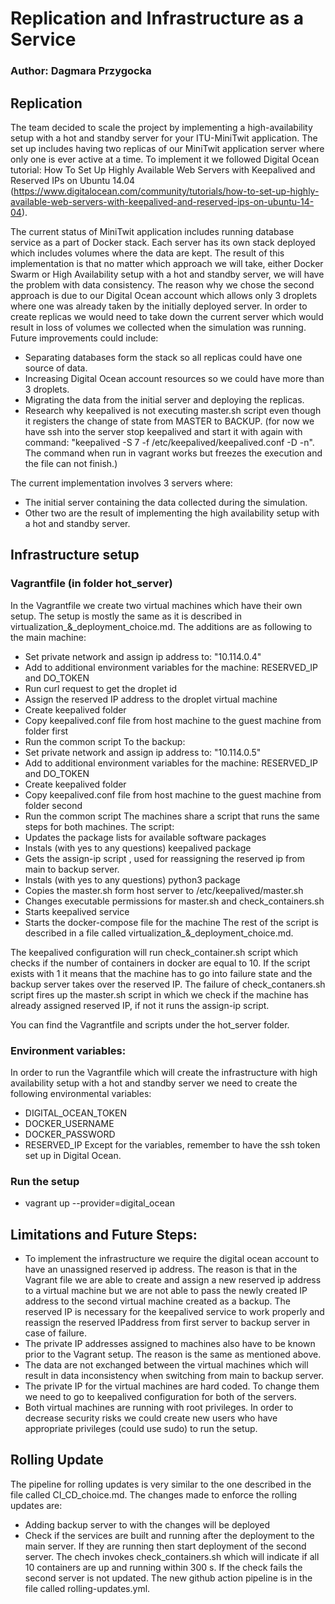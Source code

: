 # Replication and Infrastructure as a Service
### Author: Dagmara Przygocka

## Replication
The team decided to scale the project by implementing a high-availability setup with a hot and standby server for your ITU-MiniTwit application. The set up includes having two replicas of our MiniTwit application server where only one is ever active at a time. To implement it we followed Digital Ocean tutorial: How To Set Up Highly Available Web Servers with Keepalived and Reserved IPs on Ubuntu 14.04 (https://www.digitalocean.com/community/tutorials/how-to-set-up-highly-available-web-servers-with-keepalived-and-reserved-ips-on-ubuntu-14-04).

The current status of MiniTwit application includes running database service as a part of Docker stack. Each server has its own stack deployed which includes volumes where the data are kept. The result of this implementation is that no matter which approach we will take, either Docker Swarm or High Availability setup with a hot and standby server, we will have the problem with data consistency. The reason why we chose the second approach is due to our Digital Ocean account which allows only 3 droplets where one was already taken by the initially deployed server. In order to create replicas we would need to take down the current server which would result in loss of volumes we collected when the simulation was running. Future improvements could include:
- Separating databases form the stack so all replicas could have one source of data.
- Increasing Digital Ocean account resources so we could have more than 3 droplets.
- Migrating the data from the initial server and deploying the replicas.
- Research why keepalived is not executing master.sh script even though it registers the change of state from MASTER to BACKUP. (for now we have ssh into the server stop keepalived and start it with again with command: "keepalived -S 7 -f /etc/keepalived/keepalived.conf -D -n". The command when run in vagrant works but freezes the execution and the file can not finish.)

The current implementation involves 3 servers where:
- The initial server containing the data collected during the simulation.
- Other two are the result of implementing the high availability setup with a hot and standby server.

## Infrastructure setup

### Vagrantfile (in folder hot_server)
In the Vagrantfile we create two virtual machines which have their own setup. The setup is mostly the same as it is described in virtualization_&_deployment_choice.md. The additions are as following to the main machine:
- Set private network and assign ip address to: "10.114.0.4"
- Add to additional environment variables for the machine: RESERVED_IP and DO_TOKEN
- Run curl request to get the droplet id
- Assign the reserved IP address to the droplet virtual machine
- Create keepalived folder
- Copy keepalived.conf file from host machine to the guest machine from folder first
- Run the common script
To the backup:
- Set private network and assign ip address to: "10.114.0.5"
- Add to additional environment variables for the machine: RESERVED_IP and DO_TOKEN
- Create keepalived folder
- Copy keepalived.conf file from host machine to the guest machine from folder second
- Run the common script
 The machines share a script that runs the same steps for both machines. The script:
- Updates the package lists for available software packages
- Instals (with yes to any questions) keepalived package
- Gets the assign-ip script , used for reassigning the reserved ip from main to backup server.
- Instals (with yes to any questions) python3 package
- Copies the master.sh form host server to /etc/keepalived/master.sh
- Changes executable permissions for master.sh and check_containers.sh
- Starts keepalived service
- Starts the docker-compose file for the machine
The rest of the script is described in a file called virtualization_&_deployment_choice.md. 

The keepalived configuration will run check_container.sh script which checks if the number of containers in docker are equal to 10. If the script exists with 1 it means that the machine has to go into failure state and the backup server takes over the reserved IP. The failure of check_contaners.sh script fires up the master.sh script in which we check if the machine has already assigned reserved IP, if not it runs the assign-ip script.

You can find the Vagrantfile and scripts under the hot_server folder.

### Environment variables:
In order to run the Vagrantfile which will create the infrastructure with high availability setup with a hot and standby server we need to create the following environmental variables:
- DIGITAL_OCEAN_TOKEN
- DOCKER_USERNAME
- DOCKER_PASSWORD
- RESERVED_IP
Except for the variables, remember to have the ssh token set up in Digital Ocean.

### Run the setup
- vagrant up --provider=digital_ocean

## Limitations and Future Steps:
- To implement the infrastructure we require the digital ocean account to have an unassigned reserved ip address. The reason is that in the Vagrant file we are able to create and assign a new reserved ip address to a virtual machine but we are not able to pass the newly created IP address to the second virtual machine created as a backup. The reserved IP is necessary for the keepalived service to work properly and reassign the reserved IPaddress from first server to backup server in case of failure.
- The private IP addresses assigned to machines also have to be known prior to the Vagrant setup. The reason is the same as mentioned above.
- The data are not exchanged between the virtual machines which will result in data inconsistency when switching from main to backup server.
- The private IP for the virtual machines are hard coded. To change them we need to go to keepalived configuration for both of the servers.
- Both virtual machines are running with root privileges. In order to decrease security risks we could create new users who have appropriate privileges (could use sudo) to run the setup.

## Rolling Update
The pipeline for rolling updates is very similar to the one described in the file called CI_CD_choice.md. The changes made to enforce the rolling updates are:
- Adding backup server to with the changes will be deployed 
- Check if the services are built and running after the deployment to the main server. If they are running then start deployment of the second server.
The chech invokes check_containers.sh which will indicate if all 10 containers are up and running within 300 s. If the check fails the second server is not updated.
The new github action pipeline is in the file called rolling-updates.yml.
